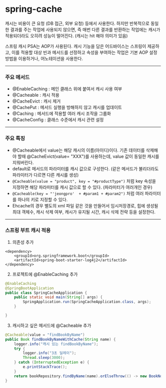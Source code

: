 # spring-cache


캐시는 비용이 큰 요청 (DB 접근, 외부 요청) 등에서 사용한다. 하지만 반복적으로 동일한 결과를 주는 작업에 사용되지 않으면, 즉 매번 다른 결과를 반환하는 작업에는 캐시가 적용되더라도 오히려 성능이 떨어진다. (캐시는 hit 해야 의미가 있음)

스프링 캐시 PSA는 AOP가 사용된다. 캐시 기능을 담은 어드바이스는 스프링이 제공하고, 이를 적용할 대상 빈과 메서드를 선정하고 속성을 부여하는 작업은 기본 AOP 설정 방법을 이용하거나, 어노테이션을 사용한다. 


---
### 주요 메서드

- @EnableCaching : 메인 클래스 위에 붙여서 캐시 사용 여부
- @Cacheable : 캐시 적용
- @CacheEvict : 캐시 제거
- @CachePut : 메서드 실행을 방해하지 않고 캐시를 업데이트
- @Caching : 메서드에 적용할 여러 캐시 조작을 그룹화
- @CacheConfig : 클래스 수준에서 캐시 관련 설정


---
### 주요 특징

- @Cacheable에서 value는 해당 캐시의 이름(아이디)이다. 기존 데이터를 삭제해야 할때 @CacheEvict(value= "XXX")를 사용하는데, value 값이 동일한 캐시를 지워버린다.
- default로 메서드의 파라미터를 캐시 값으로 구성한다. (같은 메서드가 불리더라도 파라미터가 다르면 다른 캐시를 생성)
- `@Cacheable(value = "product", key = "#productType")` 처럼 key 속성을 지정하면 해당 파라미터를 캐시 값으로 할 수 있다. (파라미터가 여러개인 경우)
- `@Cacheable(key = "'jeongpro'  + #param1 + #param2")` 처럼 여러 파라미터를 하나의 키로 지정할 수 있다.
- Ehcache의 경우 별도의 xml 파일 같은 것을 만들어서 임시저장경로, 힙에 생성될 최대 객체수, 캐시 삭제 여부, 캐시가 유지될 시간, 캐시 삭제 전략 등을 설정한다.


---
### 스프링 부트 캐시 적용

1. 의존성 추가

```maven
<dependency>
    <groupId>org.springframework.boot</groupId>
    <artifactId>spring-boot-starter-log4j2</artifactId>
</dependency>
```

2. 프로젝트에 @EnableCaching 추가

```java
@EnableCaching
@SpringBootApplication
public class SpringCacheApplication {
    public static void main(String[] args) {
        SpringApplication.run(SpringCacheApplication.class, args);
    }

}
```

3. 캐시하고 싶은 메서드에 @Cacheable 추가

```java
@Cacheable(value = "findBookByName")
public Book findBookByNameWithCache(String name) {
    logger.info("캐시 있는 findBookByName");
    try {
        logger.info("3초 딜레이");
        Thread.sleep(3000);
    } catch (InterruptedException e) {
        e.printStackTrace();
    }
    return bookRepository.findByName(name).orElseThrow(() -> new BookNotFoundException(name));
}
```
